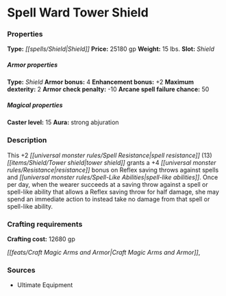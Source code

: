 ﻿---
Title: "Spell Ward Tower Shield"
Type: "Shield"
Price: "25180 gp"
Weight: "15 lbs."
Slot: "Shield"
Armor properties Type: "Shield"
Armor bonus: "4"
Enhancement bonus: "+2"
Maximum dexterity: "2"
Armor check penalty: "-10"
Arcane spell failure chance: "50"
Caster level: "15"
Aura: "strong abjuration"
Description: |
  "This _+2 spell resistance (13) tower shield_ grants a +4 resistance bonus on Reflex saving throws against spells and spell-like abilities. Once per day, when the wearer succeeds at a saving throw against a spell or spell-like ability that allows a Reflex saving throw for half damage, she may spend an immediate action to instead take no damage from that spell or spell-like ability."
Crafting cost: "12680 gp"
Sources: "['Ultimate Equipment']"
---

# Spell Ward Tower Shield

### Properties

**Type:** _[[spells/Shield|Shield]]_ **Price:** 25180 gp **Weight:** 15 lbs. **Slot:** _Shield_

##### Armor properties

**Type:** _Shield_ **Armor bonus:** 4 **Enhancement bonus:** +2 **Maximum dexterity:** 2 **Armor check penalty:** -10 **Arcane spell failure chance:** 50

##### Magical properties

**Caster level:** 15 **Aura:** strong abjuration

### Description

This +2 _[[universal monster rules/Spell Resistance|spell resistance]]_ (13) _[[items/Shield/Tower shield|tower shield]]_ grants a +4 _[[universal monster rules/Resistance|resistance]]_ bonus on Reflex saving throws against spells and _[[universal monster rules/Spell-Like Abilities|spell-like abilities]]_. Once per day, when the wearer succeeds at a saving throw against a spell or spell-like ability that allows a Reflex saving throw for half damage, she may spend an immediate action to instead take no damage from that spell or spell-like ability.

### Crafting requirements

**Crafting cost:** 12680 gp

_[[feats/Craft Magic Arms and Armor|Craft Magic Arms and Armor]]_,

### Sources

* Ultimate Equipment